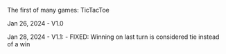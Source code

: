 The first of many games: TicTacToe

Jan 26, 2024 - V1.0

Jan 28, 2024 - V1.1:
    - FIXED: Winning on last turn is considered tie instead of a win
